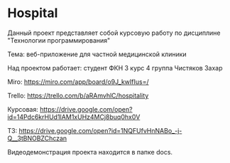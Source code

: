 # Hospital
Данный проект представляет собой курсовую работу по дисциплине "Технологии программирования"

Тема: веб-приложение для частной медицинской клиники

Над проектом работает: студент ФКН 3 курс 4 группа Чистяков Захар

Miro: https://miro.com/app/board/o9J_kwIfIus=/

Trello: https://trello.com/b/aRAmvhlC/hospitality

Курсовая: https://drive.google.com/open?id=14Pdc6krHUd1IAM1xUHz4MCj8buq0hx0V

ТЗ: https://drive.google.com/open?id=1NQFUfvHnNABo_-j-Q__3tBNOBZChczan

Видеодемонстрация проекта находится в папке docs.
